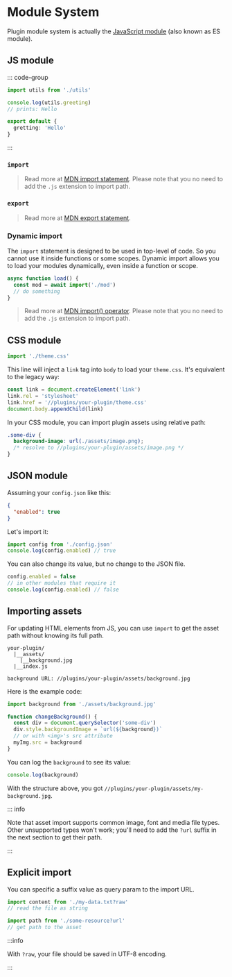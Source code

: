 # Module System

Plugin module system is actually the
[JavaScript module](https://developer.mozilla.org/en-US/docs/Web/JavaScript/Guide/Modules)
(also known as ES module).

## JS module

::: code-group

```js [index.js]
import utils from './utils'

console.log(utils.greeting)
// prints: Hello
```

```ts [utils.js]
export default {
  gretting: 'Hello'
}
```

:::

### `import`

> Read more at
> [MDN import statement](https://developer.mozilla.org/en-US/docs/Web/JavaScript/Reference/Statements/import).
> Please note that you no need to add the `.js` extension to import path.

### `export`

> Read more at
> [MDN export statement](https://developer.mozilla.org/en-US/docs/Web/JavaScript/Reference/Statements/export).

### Dynamic import

The `import` statement is designed to be used in top-level of code. So you
cannot use it inside functions or some scopes. Dynamic import allows you to load
your modules dynamically, even inside a function or scope.

```js
async function load() {
  const mod = await import('./mod')
  // do something
}
```

> Read more at
> [MDN import() operator](https://developer.mozilla.org/en-US/docs/Web/JavaScript/Reference/Operators/import).
> Please note that you no need to add the `.js` extension to import path.

## CSS module

```js
import './theme.css'
```

This line will inject a `link` tag into `body` to load your `theme.css`. It's
equivalent to the legacy way:

```js
const link = document.createElement('link')
link.rel = 'stylesheet'
link.href = '//plugins/your-plugin/theme.css'
document.body.appendChild(link)
```

In your CSS module, you can import plugin assets using relative path:

```css
.some-div {
  background-image: url(./assets/image.png);
  /* resolve to //plugins/your-plugin/assets/image.png */ 
}
```

## JSON module

Assuming your `config.json` like this:

```json
{
  "enabled": true
}
```

Let's import it:

```js
import config from './config.json'
console.log(config.enabled) // true
```

You can also change its value, but no change to the JSON file.

```js
config.enabled = false
// in other modules that require it
console.log(config.enabled) // false
```

## Importing assets

For updating HTML elements from JS, you can use `import` to get the asset path
without knowing its full path.

```
your-plugin/
  |__assets/
    |__background.jpg
  |__index.js

background URL: //plugins/your-plugin/assets/background.jpg
```

Here is the example code:

```js
import background from './assets/background.jpg'

function changeBackground() {
  const div = document.querySelector('some-div')
  div.style.backgroundImage = `url(${background})`
  // or with <img>'s src attribute
  myImg.src = background
}
```

You can log the `background` to see its value:

```js
console.log(background)
```

With the structure above, you got
`//plugins/your-plugin/assets/my-background.jpg`.

::: info

Note that asset import supports common image, font and media file types. Other
unsupported types won't work; you'll need to add the `?url` suffix in the next
section to get their path.

:::

## Explicit import

You can specific a suffix value as query param to the import URL.

```js
import content from './my-data.txt?raw'
// read the file as string

import path from './some-resource?url'
// get path to the asset
```

:::info

With `?raw`, your file should be saved in UTF-8 encoding.

:::
